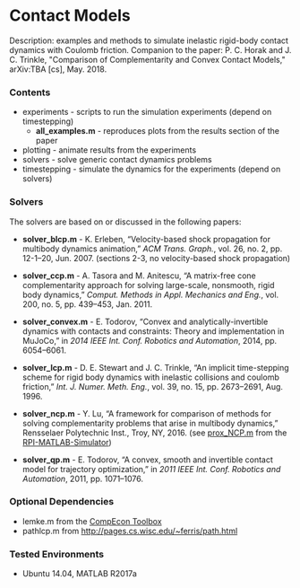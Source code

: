 # Contact Models #
Description: examples and methods to simulate inelastic rigid-body contact dynamics with Coulomb friction. Companion to the paper:
P. C. Horak and J. C. Trinkle, "Comparison of Complementarity and Convex Contact Models," arXiv:TBA [cs], May. 2018.

### Contents ###
* experiments - scripts to run the simulation experiments (depend on timestepping)
    * **all_examples.m** - reproduces plots from the results section of the paper
* plotting - animate results from the experiments
* solvers - solve generic contact dynamics problems
* timestepping - simulate the dynamics for the experiments (depend on solvers)

### Solvers ###

The solvers are based on or discussed in the following papers:

* **solver_blcp.m** -
K. Erleben, “Velocity-based shock propagation for multibody dynamics animation,” *ACM Trans. Graph.*, vol. 26, no. 2, pp. 12-1–20, Jun. 2007.
(sections 2-3, no velocity-based shock propagation)

* **solver_ccp.m** -
A. Tasora and M. Anitescu, “A matrix-free cone complementarity approach for solving large-scale, nonsmooth, rigid body dynamics,” *Comput. Methods in Appl. Mechanics and Eng.*, vol. 200, no. 5, pp. 439–453, Jan. 2011.

* **solver_convex.m** -
E. Todorov, “Convex and analytically-invertible dynamics with contacts and constraints: Theory and implementation in MuJoCo,” in *2014 IEEE Int. Conf. Robotics and Automation*, 2014, pp. 6054–6061.

* **solver_lcp.m** -
D. E. Stewart and J. C. Trinkle, “An implicit time-stepping scheme for rigid body dynamics with inelastic collisions and coulomb friction,” *Int. J. Numer. Meth. Eng.*, vol. 39, no. 15, pp. 2673–2691, Aug. 1996.

* **solver_ncp.m** - 
Y. Lu, “A framework for comparison of methods for solving complementarity problems that arise in multibody dynamics,” Rensselaer Polytechnic Inst., Troy, NY, 2016.
(see [prox_NCP.m](https://github.com/rpiRobotics/rpi-matlab-simulator/blob/master/engine/solvers/prox_based/prox_NCP.m) from the [RPI-MATLAB-Simulator](https://github.com/rpiRobotics/rpi-matlab-simulator))

* **solver_qp.m** -
E. Todorov, “A convex, smooth and invertible contact model for trajectory optimization,” in *2011 IEEE Int. Conf. Robotics and Automation*, 2011, pp. 1071–1076.

### Optional Dependencies ###

* lemke.m from the [CompEcon Toolbox](http://www4.ncsu.edu/~pfackler/compecon/toolbox.html)
* pathlcp.m from <http://pages.cs.wisc.edu/~ferris/path.html>

### Tested Environments ###

* Ubuntu 14.04, MATLAB R2017a
